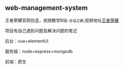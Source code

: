 ## web-management-system

王者荣耀官网仿造，视频教学B站-`全站之巅`,视频地址[王者荣耀](https://www.bilibili.com/video/BV1A4411Y7fi?spm_id_from=333.999.0.0)

项目有自己遇到问题及解决问题的笔记

后台：vue+elementUI

服务端：node+express+mongodb

前端：原生
